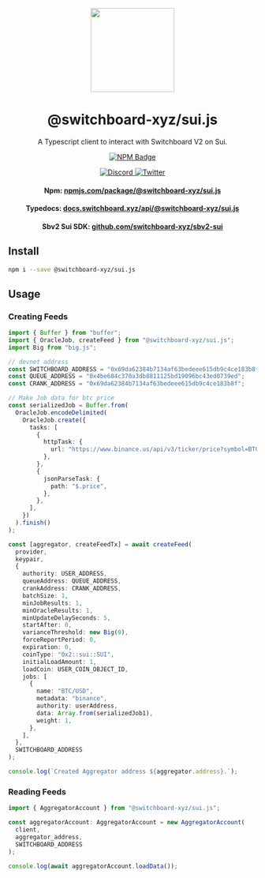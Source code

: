 <div align="center">
  <a href="#">
    <img height="170" src="https://github.com/switchboard-xyz/sbv2-core/raw/main/website/static/img/icons/switchboard/avatar.svg" />
  </a>

  <h1>@switchboard-xyz/sui.js</h1>

  <p>A Typescript client to interact with Switchboard V2 on Sui.</p>

  <p>
	  <a href="https://www.npmjs.com/package/@switchboard-xyz/sui.js">
      <img alt="NPM Badge" src="https://img.shields.io/github/package-json/v/switchboard-xyz/sbv2-sui?color=red&filename=javascript%2Fsui.js%2Fpackage.json&label=%40switchboard-xyz%2Fsui.js&logo=npm">
    </a>
  </p>

  <p>
    <a href="https://discord.gg/switchboardxyz">
      <img alt="Discord" src="https://img.shields.io/discord/841525135311634443?color=blueviolet&logo=discord&logoColor=white">
    </a>
    <a href="https://twitter.com/switchboardxyz">
      <img alt="Twitter" src="https://img.shields.io/twitter/follow/switchboardxyz?label=Follow+Switchboard" />
    </a>
  </p>

  <h4>
    <strong>Npm: </strong><a href="https://www.npmjs.com/package/@switchboard-xyz/sui.js">npmjs.com/package/@switchboard-xyz/sui.js</a>
  </h4>
  <h4>
    <strong>Typedocs: </strong><a href="https://docs.switchboard.xyz/api/@switchboard-xyz/sui.js">docs.switchboard.xyz/api/@switchboard-xyz/sui.js</a>
  </h4>
  <h4>
    <strong>Sbv2 Sui SDK: </strong><a href="https://github.com/switchboard-xyz/sbv2-sui">github.com/switchboard-xyz/sbv2-sui</a>
  </h4>
</div>

## Install

```bash
npm i --save @switchboard-xyz/sui.js
```

## Usage

### Creating Feeds

```ts
import { Buffer } from "buffer";
import { OracleJob, createFeed } from "@switchboard-xyz/sui.js";
import Big from "big.js";

// devnet address
const SWITCHBOARD_ADDRESS = "0x69da62384b7134af63bedeee615db9c4ce183b8f";
const QUEUE_ADDRESS = "0x4be684c370a3db8811125bd19096bc43ed0739ed";
const CRANK_ADDRESS = "0x69da62384b7134af63bedeee615db9c4ce183b8f";

// Make Job data for btc price
const serializedJob = Buffer.from(
  OracleJob.encodeDelimited(
    OracleJob.create({
      tasks: [
        {
          httpTask: {
            url: "https://www.binance.us/api/v3/ticker/price?symbol=BTCUSD",
          },
        },
        {
          jsonParseTask: {
            path: "$.price",
          },
        },
      ],
    })
  ).finish()
);

const [aggregator, createFeedTx] = await createFeed(
  provider,
  keypair,
  {
    authority: USER_ADDRESS,
    queueAddress: QUEUE_ADDRESS,
    crankAddress: CRANK_ADDRESS,
    batchSize: 1,
    minJobResults: 1,
    minOracleResults: 1,
    minUpdateDelaySeconds: 5,
    startAfter: 0,
    varianceThreshold: new Big(0),
    forceReportPeriod: 0,
    expiration: 0,
    coinType: "0x2::sui::SUI",
    initialLoadAmount: 1,
    loadCoin: USER_COIN_OBJECT_ID,
    jobs: [
      {
        name: "BTC/USD",
        metadata: "binance",
        authority: userAddress,
        data: Array.from(serializedJob1),
        weight: 1,
      },
    ],
  },
  SWITCHBOARD_ADDRESS
);

console.log(`Created Aggregator address ${aggregator.address}.`);
```

### Reading Feeds

```ts
import { AggregatorAccount } from "@switchboard-xyz/sui.js";

const aggregatorAccount: AggregatorAccount = new AggregatorAccount(
  client,
  aggregator_address,
  SWITCHBOARD_ADDRESS
);

console.log(await aggregatorAccount.loadData());
```
